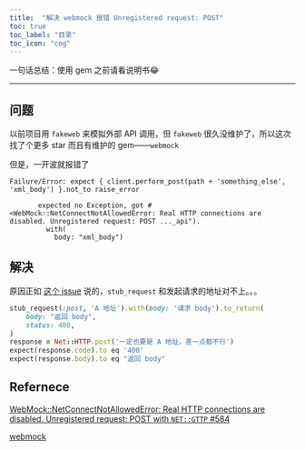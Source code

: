 ```yaml
---
title:  "解决 webmock 报错 Unregistered request: POST"
toc: true
toc_label: "目录"
toc_icon: "cog"
---
```


一句话总结：使用 gem 之前请看说明书😂

---

## 问题

以前项目用 `fakeweb` 来模拟外部 API 调用，但 `fakeweb` 很久没维护了，所以这次找了个更多 star 而且有维护的 gem——`webmock`

但是，一开波就报错了

```shell
Failure/Error: expect { client.perform_post(path + 'something_else', 'xml_body') }.not_to raise_error

       expected no Exception, got #<WebMock::NetConnectNotAllowedError: Real HTTP connections are disabled. Unregistered request: POST ..._api").
         with(
           body: "xml_body")
```

## 解决

原因正如 [这个 issue](https://github.com/bblimke/webmock/issues/584) 说的，`stub_request` 和发起请求的地址对不上。。。

```ruby
stub_request(:post, 'A 地址').with(body: '请求 body').to_return(
	body: "返回 body",
    status: 400,
)
response = Net::HTTP.post('一定也要是 A 地址，差一点都不行')
expect(response.code).to eq '400'
expect(response.body).to eq "返回 body"
```

## Refernece

[WebMock::NetConnectNotAllowedError: Real HTTP connections are disabled. Unregistered request: POST with `NET::GTTP` #584](https://github.com/bblimke/webmock/issues/584)

[webmock](https://github.com/bblimke/webmock)
